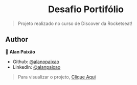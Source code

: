<h1 align="center">Desafio Portifólio</h1>
<p>
</p>

> Projeto realizado no curso de Discover da Rocketseat!

## Author

👤 **Alan Paixão**

- Github: [@alanopaixao](https://github.com/alanopaixao)
- LinkedIn: [@alanpaixao](https://www.linkedin.com/in/alanpaixao/)

> Para visualizar o projeto, [Clique Aqui](https://alanopaixao.github.io/desafio-portifolio/)
